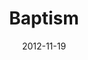 ---
layout: music 
title: "Baptism"
series: "A Journey Home"
date: 2012-11-19 
description: "The Journey Home"
audio: "http://www.crossroads.net/players/media/hq/journeyhome_07.mp3"
audio-duration: "39:26"
src: "http://www.crossroads.net/players/media/series/190x110_Home.jpg"
---
